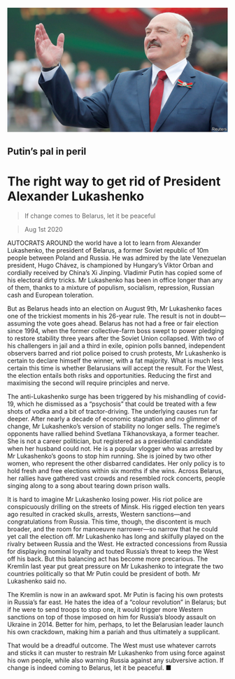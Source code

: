 ![](./images/20200801_LDP501.jpg)

## Putin’s pal in peril

# The right way to get rid of President Alexander Lukashenko

> If change comes to Belarus, let it be peaceful

> Aug 1st 2020

AUTOCRATS AROUND the world have a lot to learn from Alexander Lukashenko, the president of Belarus, a former Soviet republic of 10m people between Poland and Russia. He was admired by the late Venezuelan president, Hugo Chávez, is championed by Hungary’s Viktor Orban and cordially received by China’s Xi Jinping. Vladimir Putin has copied some of his electoral dirty tricks. Mr Lukashenko has been in office longer than any of them, thanks to a mixture of populism, socialism, repression, Russian cash and European toleration.

But as Belarus heads into an election on August 9th, Mr Lukashenko faces one of the trickiest moments in his 26-year rule. The result is not in doubt—assuming the vote goes ahead. Belarus has not had a free or fair election since 1994, when the former collective-farm boss swept to power pledging to restore stability three years after the Soviet Union collapsed. With two of his challengers in jail and a third in exile, opinion polls banned, independent observers barred and riot police poised to crush protests, Mr Lukashenko is certain to declare himself the winner, with a fat majority. What is much less certain this time is whether Belarusians will accept the result. For the West, the election entails both risks and opportunities. Reducing the first and maximising the second will require principles and nerve.

The anti-Lukashenko surge has been triggered by his mishandling of covid-19, which he dismissed as a “psychosis” that could be treated with a few shots of vodka and a bit of tractor-driving. The underlying causes run far deeper. After nearly a decade of economic stagnation and no glimmer of change, Mr Lukashenko’s version of stability no longer sells. The regime’s opponents have rallied behind Svetlana Tikhanovskaya, a former teacher. She is not a career politician, but registered as a presidential candidate when her husband could not. He is a popular vlogger who was arrested by Mr Lukashenko’s goons to stop him running. She is joined by two other women, who represent the other disbarred candidates. Her only policy is to hold fresh and free elections within six months if she wins. Across Belarus, her rallies have gathered vast crowds and resembled rock concerts, people singing along to a song about tearing down prison walls.

It is hard to imagine Mr Lukashenko losing power. His riot police are conspicuously drilling on the streets of Minsk. His rigged election ten years ago resulted in cracked skulls, arrests, Western sanctions—and congratulations from Russia. This time, though, the discontent is much broader, and the room for manoeuvre narrower—so narrow that he could yet call the election off. Mr Lukashenko has long and skilfully played on the rivalry between Russia and the West. He extracted concessions from Russia for displaying nominal loyalty and touted Russia’s threat to keep the West off his back. But this balancing act has become more precarious. The Kremlin last year put great pressure on Mr Lukashenko to integrate the two countries politically so that Mr Putin could be president of both. Mr Lukashenko said no.

The Kremlin is now in an awkward spot. Mr Putin is facing his own protests in Russia’s far east. He hates the idea of a “colour revolution” in Belarus; but if he were to send troops to stop one, it would trigger more Western sanctions on top of those imposed on him for Russia’s bloody assault on Ukraine in 2014. Better for him, perhaps, to let the Belarusian leader launch his own crackdown, making him a pariah and thus ultimately a supplicant.

That would be a dreadful outcome. The West must use whatever carrots and sticks it can muster to restrain Mr Lukashenko from using force against his own people, while also warning Russia against any subversive action. If change is indeed coming to Belarus, let it be peaceful. ■